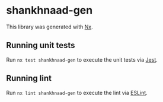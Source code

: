 # shankhnaad-gen

This library was generated with [Nx](https://nx.dev).

## Running unit tests

Run `nx test shankhnaad-gen` to execute the unit tests via [Jest](https://jestjs.io).

## Running lint

Run `nx lint shankhnaad-gen` to execute the lint via [ESLint](https://eslint.org/).
